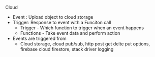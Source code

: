 Cloud
- Event : Upload object to cloud storage
- Trigger: Response to event with a Funciton call
	- Trigger - Which function to trigger when an event happens
	- Functions - Take event data and perform action
- Events are triggered from
	- Cloud storage, cloud pub/sub, http post get delte put options, firebase cloud firestore, stack driver logging